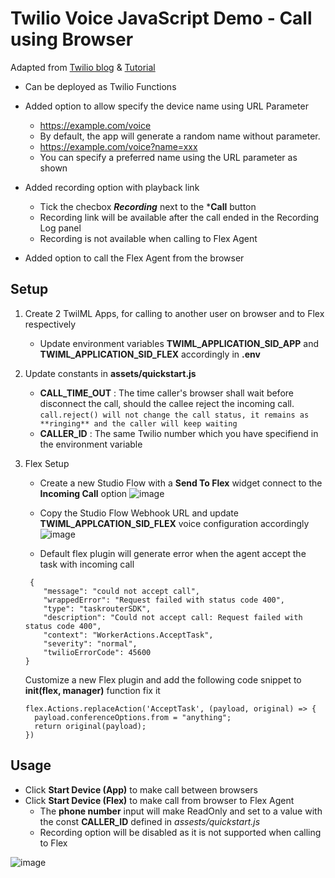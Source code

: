 # Twilio Voice JavaScript Demo - Call using Browser

Adapted from [Twilio blog](https://www.twilio.com/blog/programmable-voice-javascript-quickstart-demo-node) & [Tutorial](https://www.twilio.com/docs/voice/sdks/javascript/get-started)
* Can be deployed as Twilio Functions

* Added option to allow specify the device name using URL Parameter
  - https://example.com/voice
  - By default, the app will generate a random name without parameter. 
  - https://example.com/voice?name=xxx
  - You can specify a preferred name using the URL parameter as shown
    
* Added recording option with playback link 
  - Tick the checbox ***Recording*** next to the ***Call** button
  - Recording link will be available after the call ended in the Recording Log panel
  - Recording is not available when calling to Flex Agent

* Added option to call the Flex Agent from the browser

## Setup
1. Create 2 TwilML Apps, for calling to another user on browser and to Flex respectively
   - Update environment variables **TWIML_APPLICATION_SID_APP** and **TWIML_APPLICATION_SID_FLEX** accordingly in **.env** 

2. Update constants in **assets/quickstart.js**
   - **CALL_TIME_OUT** : The time caller's browser shall wait before disconnect the call, should the callee reject the incoming call. 
                         `call.reject() will not change the call status, it remains as **ringing** and the caller will keep waiting`
   - **CALLER_ID** : The same Twilio number which you have specifiend in the environment variable

3. Flex Setup
   - Create a new Studio Flow with a **Send To Flex** widget connect to the **Incoming Call** option
   ![image](https://user-images.githubusercontent.com/29279065/203920658-4ef57ac6-3a6f-4826-8eb0-0fede4516933.png)

   - Copy the Studio Flow Webhook URL and update **TWIML_APPLCATION_SID_FLEX** voice configuration accordingly
   ![image](https://user-images.githubusercontent.com/29279065/203921009-f7bbc240-a597-463e-a888-7a7da4b413da.png)

   - Default flex plugin will generate error when the agent accept the task with incoming call
   
    ```
     {
        "message": "could not accept call",
        "wrappedError": "Request failed with status code 400",
        "type": "taskrouterSDK",
        "description": "Could not accept call: Request failed with status code 400",
        "context": "WorkerActions.AcceptTask",
        "severity": "normal",
        "twilioErrorCode": 45600
    }
    ```
    
    Customize a new Flex plugin and add the following code snippet to **init(flex, manager)** function fix it
    
    ```
    flex.Actions.replaceAction('AcceptTask', (payload, original) => {      
      payload.conferenceOptions.from = "anything";
      return original(payload);
    })
    ```
    
## Usage
* Click **Start Device (App)** to make call between browsers
* Click **Start Device (Flex)** to make call from browser to Flex Agent
  - The **phone number** input will make ReadOnly and set to a value with the const **CALLER_ID** defined in *assests/quickstart.js*
  - Recording option will be disabled as it is not supported when calling to Flex
  
![image](https://user-images.githubusercontent.com/29279065/203916271-ca127893-4d7c-4e06-8f32-4043bbcd2a29.png)

